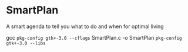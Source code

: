 # SmartPlan
A smart agenda to tell you what to do and when for optimal living

gcc `pkg-config gtk+-3.0 --cflags` SmartPlan.c -o SmartPlan `pkg-config gtk+-3.0 --libs`

